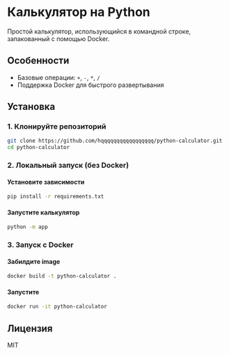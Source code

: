 # Калькулятор на Python

Простой калькулятор, использующийся в командной строке, запакованный с помощью Docker.

## Особенности
- Базовые операции: `+`, `-`, `*`, `/`
- Поддержка Docker для быстрого развертывания

## Установка

### 1. Клонируйте репозиторий
```bash
git clone https://github.com/hqqqqqqqqqqqqqqqqq/python-calculator.git
cd python-calculator
```

### 2. Локальный запуск (без Docker)
#### Установите зависимости
```bash
pip install -r requirements.txt
```

#### Запустите калькулятор
```bash
python -m app
```

### 3. Запуск с Docker
#### Забилдите image
```bash
docker build -t python-calculator .
```

#### Запустите
```bash
docker run -it python-calculator
```

## Лицензия
MIT
